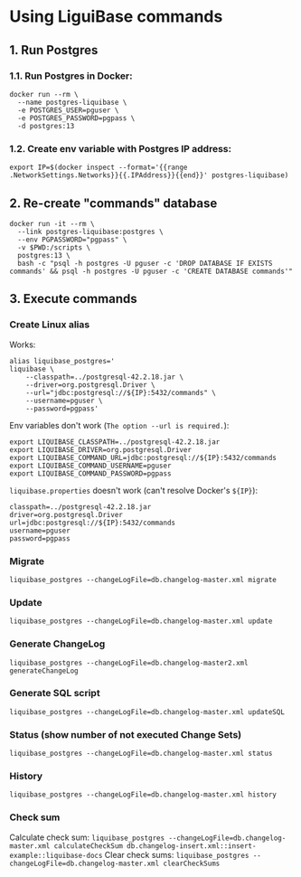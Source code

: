 # Using LiguiBase commands

## 1. Run Postgres 
### 1.1. Run Postgres in Docker:
```
docker run --rm \
  --name postgres-liquibase \
  -e POSTGRES_USER=pguser \
  -e POSTGRES_PASSWORD=pgpass \
  -d postgres:13
```
### 1.2. Create env variable with Postgres IP address:
`export IP=$(docker inspect --format='{{range .NetworkSettings.Networks}}{{.IPAddress}}{{end}}' postgres-liquibase)`

## 2. Re-create "commands" database
```
docker run -it --rm \
  --link postgres-liquibase:postgres \
  --env PGPASSWORD="pgpass" \
  -v $PWD:/scripts \
  postgres:13 \
  bash -c "psql -h postgres -U pguser -c 'DROP DATABASE IF EXISTS commands' && psql -h postgres -U pguser -c 'CREATE DATABASE commands'"
```

## 3. Execute commands
### Create Linux alias
Works:
```
alias liquibase_postgres='
liquibase \
    --classpath=../postgresql-42.2.18.jar \
    --driver=org.postgresql.Driver \
    --url="jdbc:postgresql://${IP}:5432/commands" \
    --username=pguser \
    --password=pgpass'
```

Env variables don't work (`The option --url is required.`):
```
export LIQUIBASE_CLASSPATH=../postgresql-42.2.18.jar
export LIQUIBASE_DRIVER=org.postgresql.Driver
export LIQUIBASE_COMMAND_URL=jdbc:postgresql://${IP}:5432/commands
export LIQUIBASE_COMMAND_USERNAME=pguser
export LIQUIBASE_COMMAND_PASSWORD=pgpass
```

`liquibase.properties` doesn't work (can't resolve Docker's `${IP}`):
```
classpath=../postgresql-42.2.18.jar
driver=org.postgresql.Driver
url=jdbc:postgresql://${IP}:5432/commands
username=pguser
password=pgpass
```

### Migrate
`liquibase_postgres --changeLogFile=db.changelog-master.xml migrate`

### Update
`liquibase_postgres --changeLogFile=db.changelog-master.xml update`

### Generate ChangeLog
`liquibase_postgres --changeLogFile=db.changelog-master2.xml generateChangeLog`

### Generate SQL script
`liquibase_postgres --changeLogFile=db.changelog-master.xml updateSQL`

### Status (show number of not executed Change Sets)
`liquibase_postgres --changeLogFile=db.changelog-master.xml status`

### History
`liquibase_postgres --changeLogFile=db.changelog-master.xml history`

### Check sum
Calculate check sum:
`liquibase_postgres --changeLogFile=db.changelog-master.xml calculateCheckSum db.changelog-insert.xml::insert-example::liquibase-docs`
Clear check sums:
`liquibase_postgres --changeLogFile=db.changelog-master.xml clearCheckSums`
